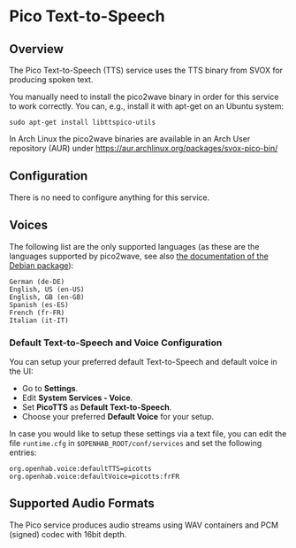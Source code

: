# Pico Text-to-Speech

## Overview

The Pico Text-to-Speech (TTS) service uses the TTS binary from SVOX for producing spoken text.

You manually need to install the pico2wave binary in order for this service to work correctly. You can,
e.g., install it with apt-get on an Ubuntu system:

```
sudo apt-get install libttspico-utils
```

In Arch Linux the pico2wave binaries are available in an Arch User repository (AUR) under
https://aur.archlinux.org/packages/svox-pico-bin/

## Configuration

There is no need to configure anything for this service.

## Voices

The following list are the only supported languages (as these are the languages supported by
pico2wave, see also [the documentation of the Debian package](https://packages.debian.org/de/wheezy/libttspico-utils)):

```
German (de-DE)
English, US (en-US)
English, GB (en-GB)
Spanish (es-ES)
French (fr-FR)
Italian (it-IT)
```

### Default Text-to-Speech and Voice Configuration

You can setup your preferred default Text-to-Speech and default voice in the UI:

* Go to **Settings**.
* Edit **System Services - Voice**.
* Set **PicoTTS** as **Default Text-to-Speech**.
* Choose your preferred **Default Voice** for your setup.

In case you would like to setup these settings via a text file, you can edit the file `runtime.cfg` in `$OPENHAB_ROOT/conf/services` and set the following entries:

```
org.openhab.voice:defaultTTS=picotts
org.openhab.voice:defaultVoice=picotts:frFR
```

## Supported Audio Formats

The Pico service produces audio streams using WAV containers and PCM (signed) codec with 16bit depth.
